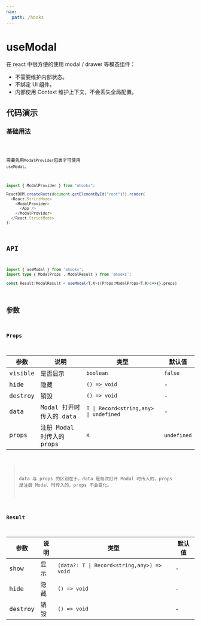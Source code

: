 ```yaml
---
nav:
  path: /hooks
---
```


# useModal

在 react 中很方便的使用 modal / drawer 等模态组件：

- 不需要维护内部状态。
- 不绑定 UI 组件。
- 内部使用 Context 维护上下文，不会丢失全局配置。

## 代码演示

### 基础用法

<code src="./demo/demo.tsx" />

需要先用`ModalProvider`包裹才可使用 `useModal`。

```ts
import { ModalProvider } from "ahooks";

ReactDOM.createRoot(document.getElementById("root")!).render(
  <React.StrictMode>
    <ModalProvider>
      <App />
    </ModalProvider>
  </React.StrictMode>
);
```

## API

```ts
import { useModal } from 'ahooks';
import type { ModalProps , ModalResult } from 'ahooks';

const Result:ModalResult = useModal<T,K>((Props:ModalProps<T,K>)=>{},props)
```

## 参数

### Props

| 参数    | 说明                      | 类型                                   | 默认值      |
| ------- | ------------------------- | -------------------------------------- | ----------- |
| visible | 是否显示                  | `boolean`                              | `false`     |
| hide    | 隐藏                      | `() => void`                           | -           |
| destroy | 销毁                      | `() => void`                           | -           |
| data    | Modal 打开时传入的 data   | `T \| Record<string,any> \| undefined` | -           |
| props   | 注册 Modal 时传入的 props | `K`                                    | `undefined` |

> data 与 props 的区别在于，data 是每次打开 Modal 时传入的，props 是注册 Modal 时传入的，props 不会变化。

### Result

| 参数    | 说明 | 类型                                       | 默认值 |
| ------- | ---- | ------------------------------------------ | ------ |
| show    | 显示 | `(data?: T \| Record<string,any>) => void` | -      |
| hide    | 隐藏 | `() => void`                               | -      |
| destroy | 销毁 | `() => void`                               | -      |
